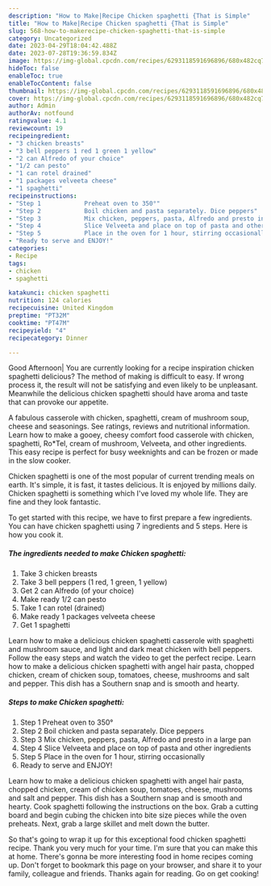 ```yaml
---
description: "How to Make|Recipe Chicken spaghetti {That is Simple"
title: "How to Make|Recipe Chicken spaghetti {That is Simple"
slug: 568-how-to-makerecipe-chicken-spaghetti-that-is-simple
category: Uncategorized
date: 2023-04-29T18:04:42.488Z
date: 2023-07-28T19:36:59.834Z
image: https://img-global.cpcdn.com/recipes/6293118591696896/680x482cq70/chicken-spaghetti-recipe-main-photo.jpg
hideToc: false
enableToc: true
enableTocContent: false
thumbnail: https://img-global.cpcdn.com/recipes/6293118591696896/680x482cq70/chicken-spaghetti-recipe-main-photo.jpg
cover: https://img-global.cpcdn.com/recipes/6293118591696896/680x482cq70/chicken-spaghetti-recipe-main-photo.jpg
author: Admin
authorAv: notfound
ratingvalue: 4.1
reviewcount: 19
recipeingredient:
- "3 chicken breasts"
- "3 bell peppers 1 red 1 green 1 yellow"
- "2 can Alfredo of your choice"
- "1/2 can pesto"
- "1 can rotel drained"
- "1 packages velveeta cheese"
- "1 spaghetti"
recipeinstructions:
- "Step 1            Preheat oven to 350°"
- "Step 2            Boil chicken and pasta separately. Dice peppers"
- "Step 3            Mix chicken, peppers, pasta, Alfredo and presto in a large pan"
- "Step 4            Slice Velveeta and place on top of pasta and other ingredients"
- "Step 5            Place in the oven for 1 hour, stirring occasionally"
- "Ready to serve and ENJOY!"
categories:
- Recipe
tags:
- chicken
- spaghetti

katakunci: chicken spaghetti 
nutrition: 124 calories
recipecuisine: United Kingdom
preptime: "PT32M"
cooktime: "PT47M"
recipeyield: "4"
recipecategory: Dinner

---
```



Good Afternoon| You are currently looking for a recipe inspiration chicken spaghetti delicious? The method of making is difficult to easy. If wrong process it, the result will not be satisfying and even likely to be unpleasant. Meanwhile the delicious chicken spaghetti should have aroma and taste that can provoke our appetite.





A fabulous casserole with chicken, spaghetti, cream of mushroom soup, cheese and seasonings. See ratings, reviews and nutritional information. Learn how to make a gooey, cheesy comfort food casserole with chicken, spaghetti, Ro*Tel, cream of mushroom, Velveeta, and other ingredients. This easy recipe is perfect for busy weeknights and can be frozen or made in the slow cooker.

Chicken spaghetti is one of the most popular of current trending meals on earth. It's simple, it is fast, it tastes delicious. It is enjoyed by millions daily. Chicken spaghetti is something which I've loved my whole life. They are fine and they look fantastic.


To get started with this recipe, we have to first prepare a few ingredients. You can have chicken spaghetti using 7 ingredients and 5 steps. Here is how you cook it.

<!--inarticleads1-->

##### The ingredients needed to make Chicken spaghetti:

1. Take 3 chicken breasts
1. Take 3 bell peppers (1 red, 1 green, 1 yellow)
1. Get 2 can Alfredo (of your choice)
1. Make ready 1/2 can pesto
1. Take 1 can rotel (drained)
1. Make ready 1 packages velveeta cheese
1. Get 1 spaghetti


Learn how to make a delicious chicken spaghetti casserole with spaghetti and mushroom sauce, and light and dark meat chicken with bell peppers. Follow the easy steps and watch the video to get the perfect recipe. Learn how to make a delicious chicken spaghetti with angel hair pasta, chopped chicken, cream of chicken soup, tomatoes, cheese, mushrooms and salt and pepper. This dish has a Southern snap and is smooth and hearty. 

<!--inarticleads2-->

##### Steps to make Chicken spaghetti:

1. Step 1            Preheat oven to 350°
1. Step 2            Boil chicken and pasta separately. Dice peppers
1. Step 3            Mix chicken, peppers, pasta, Alfredo and presto in a large pan
1. Step 4            Slice Velveeta and place on top of pasta and other ingredients
1. Step 5            Place in the oven for 1 hour, stirring occasionally
1. Ready to serve and ENJOY!

Learn how to make a delicious chicken spaghetti with angel hair pasta, chopped chicken, cream of chicken soup, tomatoes, cheese, mushrooms and salt and pepper. This dish has a Southern snap and is smooth and hearty. Cook spaghetti following the instructions on the box. Grab a cutting board and begin cubing the chicken into bite size pieces while the oven preheats. Next, grab a large skillet and melt down the butter. 

So that's going to wrap it up for this exceptional food chicken spaghetti recipe. Thank you very much for your time. I'm sure that you can make this at home. There's gonna be more interesting food in home recipes coming up. Don't forget to bookmark this page on your browser, and share it to your family, colleague and friends. Thanks again for reading. Go on get cooking!
